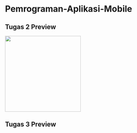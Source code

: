 # Pemrograman-Aplikasi-Mobile

## Tugas 2 Preview

<img src="https://github.com/1wikii/Pemrograman-Aplikasi-Mobile/blob/main/Preview/Tugas-2-Preview.mp4" width="250">


## Tugas 3 Preview

